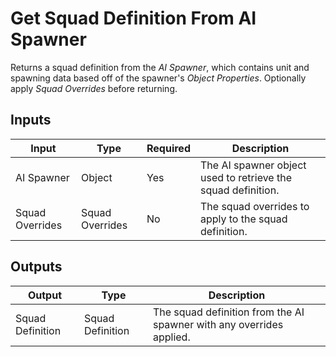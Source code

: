 # Get Squad Definition From AI Spawner

Returns a squad definition from the *AI Spawner*, which contains unit and spawning data based off of the spawner's 
*Object Properties*. Optionally apply *Squad Overrides* before returning.

## Inputs
| Input            | Type             | Required | Description												    |
|------------------|------------------|----------|--------------------------------------------------------------|
| AI Spawner       | Object           | Yes      | The AI spawner object used to retrieve the squad definition. |
| Squad Overrides  | Squad Overrides  | No       | The squad overrides to apply to the squad definition.        |

## Outputs
| Output           | Type             | Description												            |
|------------------|------------------|-----------------------------------------------------------------------|
| Squad Definition | Squad Definition | The squad definition from the AI spawner with any overrides applied. |